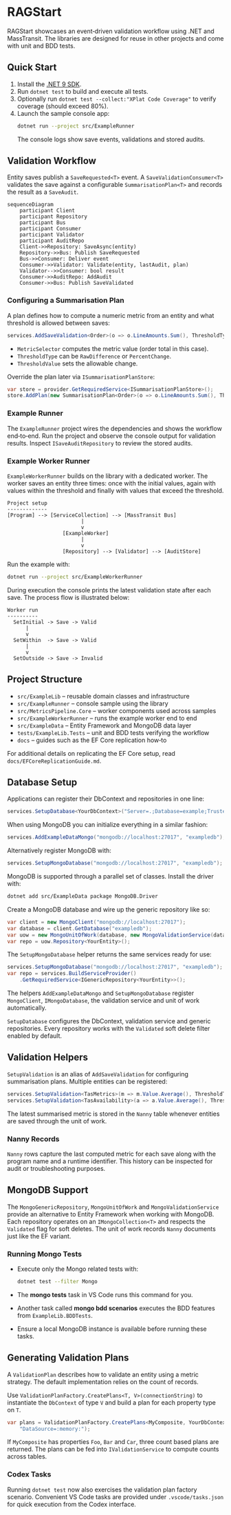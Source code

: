 # RAGStart

RAGStart showcases an event‑driven validation workflow using .NET and MassTransit. The libraries are designed for reuse in other projects and come with unit and BDD tests.

## Quick Start

1. Install the [.NET 9 SDK](https://dotnet.microsoft.com/en-us/download).
2. Run `dotnet test` to build and execute all tests.
3. Optionally run `dotnet test --collect:"XPlat Code Coverage"` to verify coverage (should exceed 80%).
4. Launch the sample console app:
   ```bash
   dotnet run --project src/ExampleRunner
   ```
   The console logs show save events, validations and stored audits.

## Validation Workflow

Entity saves publish a `SaveRequested<T>` event. A `SaveValidationConsumer<T>` validates the save against a configurable `SummarisationPlan<T>` and records the result as a `SaveAudit`.

```mermaid
sequenceDiagram
    participant Client
    participant Repository
    participant Bus
    participant Consumer
    participant Validator
    participant AuditRepo
    Client->>Repository: SaveAsync(entity)
    Repository->>Bus: Publish SaveRequested
    Bus->>Consumer: Deliver event
    Consumer->>Validator: Validate(entity, lastAudit, plan)
    Validator-->>Consumer: bool result
    Consumer->>AuditRepo: AddAudit
    Consumer->>Bus: Publish SaveValidated
```

### Configuring a Summarisation Plan

A plan defines how to compute a numeric metric from an entity and what threshold is allowed between saves:

```csharp
services.AddSaveValidation<Order>(o => o.LineAmounts.Sum(), ThresholdType.PercentChange, 0.5m);
```
* `MetricSelector` computes the metric value (order total in this case).
* `ThresholdType` can be `RawDifference` or `PercentChange`.
* `ThresholdValue` sets the allowable change.

Override the plan later via `ISummarisationPlanStore`:

```csharp
var store = provider.GetRequiredService<ISummarisationPlanStore>();
store.AddPlan(new SummarisationPlan<Order>(o => o.LineAmounts.Sum(), ThresholdType.RawDifference, 100m));
```

### Example Runner

The `ExampleRunner` project wires the dependencies and shows the workflow end‑to‑end. Run the project and observe the console output for validation results. Inspect `ISaveAuditRepository` to review the stored audits.

### Example Worker Runner

`ExampleWorkerRunner` builds on the library with a dedicated worker. The worker
saves an entity three times: once with the initial values, again with values
within the threshold and finally with values that exceed the threshold.

```
Project setup
-------------
[Program] --> [ServiceCollection] --> [MassTransit Bus]
                        |
                        v
                  [ExampleWorker]
                        |
                        v
                  [Repository] --> [Validator] --> [AuditStore]
```

Run the example with:

```bash
dotnet run --project src/ExampleWorkerRunner
```

During execution the console prints the latest validation state after each save.
The process flow is illustrated below:

```
Worker run
----------
  SetInitial -> Save -> Valid
      |
      v
  SetWithin  -> Save -> Valid
      |
      v
  SetOutside -> Save -> Invalid
```

## Project Structure

- `src/ExampleLib` – reusable domain classes and infrastructure
- `src/ExampleRunner` – console sample using the library
- `src/MetricsPipeline.Core` – worker components used across samples
- `src/ExampleWorkerRunner` – runs the example worker end to end
- `src/ExampleData` – Entity Framework and MongoDB data layer
- `tests/ExampleLib.Tests` – unit and BDD tests verifying the workflow
- `docs` – guides such as the EF Core replication how‑to

For additional details on replicating the EF Core setup, read `docs/EFCoreReplicationGuide.md`.

## Database Setup

Applications can register their DbContext and repositories in one line:

```csharp
services.SetupDatabase<YourDbContext>("Server=.;Database=example;Trusted_Connection=True");
```

When using MongoDB you can initialize everything in a similar fashion:

```csharp
services.AddExampleDataMongo("mongodb://localhost:27017", "exampledb");
```

Alternatively register MongoDB with:

```csharp
services.SetupMongoDatabase("mongodb://localhost:27017", "exampledb");
```

MongoDB is supported through a parallel set of classes. Install the driver with:

```bash
dotnet add src/ExampleData package MongoDB.Driver
```

Create a MongoDB database and wire up the generic repository like so:

```csharp
var client = new MongoClient("mongodb://localhost:27017");
var database = client.GetDatabase("exampledb");
var uow = new MongoUnitOfWork(database, new MongoValidationService(database));
var repo = uow.Repository<YourEntity>();
```

The `SetupMongoDatabase` helper returns the same services ready for use:

```csharp
services.SetupMongoDatabase("mongodb://localhost:27017", "exampledb");
var repo = services.BuildServiceProvider()
    .GetRequiredService<IGenericRepository<YourEntity>>();
```

The helpers `AddExampleDataMongo` and `SetupMongoDatabase` register `MongoClient`,
`IMongoDatabase`, the validation service and unit of work automatically.

`SetupDatabase` configures the DbContext, validation service and generic repositories. Every repository works with the `Validated` soft delete filter enabled by default.

## Validation Helpers

`SetupValidation` is an alias of `AddSaveValidation` for configuring summarisation plans. Multiple entities can be registered:

```csharp
services.SetupValidation<TasMetrics>(m => m.Value.Average(), ThresholdType.PercentChange, 0.25m);
services.SetupValidation<TasAvailability>(a => a.Value.Average(), ThresholdType.Average, 1);
```

The latest summarised metric is stored in the `Nanny` table whenever entities are saved through the unit of work.

### Nanny Records

`Nanny` rows capture the last computed metric for each save along with the program name and a runtime identifier. This history can be inspected for audit or troubleshooting purposes.

## MongoDB Support

The `MongoGenericRepository`, `MongoUnitOfWork` and `MongoValidationService`
provide an alternative to Entity Framework when working with MongoDB. Each
repository operates on an `IMongoCollection<T>` and respects the `Validated`
flag for soft deletes. The unit of work records `Nanny` documents just like the
EF variant.

### Running Mongo Tests

- Execute only the Mongo related tests with:

  ```bash
  dotnet test --filter Mongo
  ```
- The **mongo tests** task in VS Code runs this command for you.
- Another task called **mongo bdd scenarios** executes the BDD features from
  `ExampleLib.BDDTests`.
- Ensure a local MongoDB instance is available before running these tasks.

## Generating Validation Plans

A `ValidationPlan` describes how to validate an entity using a metric strategy. The default
implementation relies on the count of records.

Use `ValidationPlanFactory.CreatePlans<T, V>(connectionString)` to instantiate the
`DbContext` of type `V` and build a plan for each property type on `T`.

```csharp
var plans = ValidationPlanFactory.CreatePlans<MyComposite, YourDbContext>(
    "DataSource=:memory:");
```

If `MyComposite` has properties `Foo`, `Bar` and `Car`, three count based plans
are returned. The plans can be fed into `IValidationService` to compute counts
across tables.

### Codex Tasks

Running `dotnet test` now also exercises the validation plan factory scenario.
Convenient VS Code tasks are provided under `.vscode/tasks.json` for quick
execution from the Codex interface.
